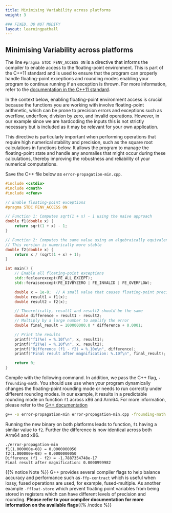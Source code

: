 ```yaml
---
title: Minimising Variability across platforms
weight: 3

### FIXED, DO NOT MODIFY
layout: learningpathall
---
```


## Minimising Variability across platforms

The line `#pragma STDC FENV_ACCESS ON` is a directive that informs the compiler to enable access to the floating-point environment. This is part of the C++11 standard and is used to ensure that the program can properly handle floating-point exceptions and rounding modes enabling your program to continue running if an exception is thrown. For more information, refer to the [documentation in the C++11 standard](https://en.cppreference.com/w/cpp/numeric/fenv).

In the context below, enabling floating-point environment access is crucial because the functions you are working with involve floating-point arithmetic, which can be prone to precision errors and exceptions such as overflow, underflow, division by zero, and invalid operations. However, in our example since we are hardcoding the inputs this is not strictly necessary but is included as it may be relevant for your own application. 

This directive is particularly important when performing operations that require high numerical stability and precision, such as the square root calculations in functions below. It allows the program to manage the floating-point state and handle any anomalies that might occur during these calculations, thereby improving the robustness and reliability of your numerical computations.

Save the C++ file below as `error-propagation-min.cpp`. 

```cpp
#include <cstdio>
#include <cmath>
#include <cfenv>

// Enable floating-point exceptions
#pragma STDC FENV_ACCESS ON

// Function 1: Computes sqrt(1 + x) - 1 using the naive approach
double f1(double x) {
    return sqrt(1 + x) - 1;
}

// Function 2: Computes the same value using an algebraically equivalent transformation
// This version is numerically more stable
double f2(double x) {
    return x / (sqrt(1 + x) + 1);
}

int main() {
    // Enable all floating-point exceptions
    std::feclearexcept(FE_ALL_EXCEPT);
    std::feraiseexcept(FE_DIVBYZERO | FE_INVALID | FE_OVERFLOW);

    double x = 1e-8;  // A small value that causes floating-point precision issues
    double result1 = f1(x);
    double result2 = f2(x);

    // Theoretically, result1 and result2 should be the same
    double difference = result1 - result2;
    // Multiply by a large number to amplify the error
    double final_result = 100000000.0 * difference + 0.0001;

    // Print the results
    printf("f1(%e) = %.10f\n", x, result1);
    printf("f2(%e) = %.10f\n", x, result2);
    printf("Difference (f1 - f2) = %.10e\n", difference);
    printf("Final result after magnification: %.10f\n", final_result);

    return 0;
}
```

Compile with the following command. In addition, we pass the C++ flag, `-frounding-math`. You should use use when your program dynamically changes the floating-point rounding mode or needs to run correctly under different rounding modes. In our example, it results in a predictable rounding mode on function `f1` across x86 and Arm64. For more information, please refer to the [G++ documentation](https://gcc.gnu.org/onlinedocs/gcc-13.3.0/gcc/Optimize-Options.html)

```bash
g++ -o error-propagation-min error-propagation-min.cpp -frounding-math
```

Running the new binary on both platforms leads to function, `f1` having a similar value to `f2`. Further the difference is now identical across both Arm64 and x86. 

```output
./error-propagation-min 
f1(1.000000e-08) = 0.0000000050
f2(1.000000e-08) = 0.0000000050
Difference (f1 - f2) = -1.7887354748e-17
Final result after magnification: 0.0000999982
```

{{% notice Note %}} G++ provides several compiler flags to help balance accuracy and performance such as`-ffp-contract` which is useful when lossy, fused operations are used, for example, fused-multiple. As another example `-ffloat-store` which prevent floating point variables from being stored in registers which can have different levels of precision and rounding. **Please refer to your compiler documentation for more information on the available flags**{{% /notice %}}

